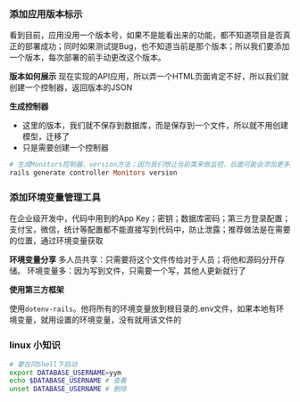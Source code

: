 ### 添加应用版本标示

看到目前，应用没用一个版本号，如果不是能看出来的功能，都不知道项目是否真正的部署成功；同时如果测试提Bug，也不知道当前是那个版本；所以我们要添加一个版本，每次部署的前手动更改这个版本。

**版本如何展示**
现在实现的API应用，所以弄一个HTML页面肯定不好，所以我们就创建一个控制器，返回版本的JSON

**生成控制器**
- 这里的版本，我们就不保存到数据库，而是保存到一个文件，所以就不用创建模型，迁移了
- 只是需要创建一个控制器
```rb
# 生成Monitors控制器，version方法；因为我们想让当前类来做监控，后面可能会添加更多的信息，例如：当前应用状态，Redis状态等信息。
rails generate controller Monitors version
```

### 添加环境变量管理工具

在企业级开发中，代码中用到的App Key；密钥；数据库密码；第三方登录配置；支付宝，微信，统计等配置都不能直接写到代码中，防止泄露；推荐做法是在需要的位置，通过环境变量获取

**环境变量分享**
多人员共享：只需要将这个文件传给对于人员；将他和源码分开存储。
环境变量多：因为写到文件，只需要一个写，其他人更新就行了

**使用第三方框架**

使用`dotenv-rails`。他将所有的环境变量放到根目录的.env文件，如果本地有环境变量，就用设置的环境变量，没有就用该文件的

### linux 小知识
```zsh
# 要在同Shell下启动
export DATABASE_USERNAME=yym
echo $DATABASE_USERNAME # 查看
unset DATABASE_USERNAME # 删除
```